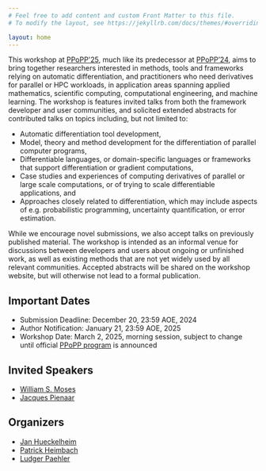 ```yaml
---
# Feel free to add content and custom Front Matter to this file.
# To modify the layout, see https://jekyllrb.com/docs/themes/#overriding-theme-defaults

layout: home
---
```


This workshop at [PPoPP'25](https://ppopp25.sigplan.org), much like its predecessor at [PPoPP’24](https://ppopp24.sigplan.org/track/PPoPP-2024-workshops-and-tutorials#program), aims to bring together researchers interested in methods, tools and frameworks relying on automatic differentiation, and practitioners who need derivatives for parallel or HPC workloads, in application areas spanning applied mathematics, scientific computing, computational engineering, and machine learning. The workshop is features invited talks from both the framework developer and user communities, and solicited extended abstracts for contributed talks on topics including, but not limited to:

* Automatic differentiation tool development,
* Model, theory and method development for the differentiation of parallel computer programs,
* Differentiable languages, or domain-specific languages or frameworks that support differentiation or gradient computations,
* Case studies and experiences of computing derivatives of parallel or large scale computations, or of trying to scale differentiable applications, and
* Approaches closely related to differentiation, which may include aspects of e.g. probabilistic programming, uncertainty quantification, or error estimation.

While we encourage novel submissions, we also accept talks on previously published material. The workshop is intended as an informal venue for discussions between developers and users about ongoing or unfinished work, as well as existing methods that are not yet widely used by all relevant communities. Accepted abstracts will be shared on the workshop website, but will otherwise not lead to a formal publication.

## Important Dates

* Submission Deadline: December 20, 23:59 AOE, 2024
* Author Notification: January 21, 23:59 AOE, 2025
* Workshop Date: March 2, 2025, morning session, subject to change until official [PPoPP program](https://ppopp25.sigplan.org/track/PPoPP-2025-workshops-and-tutorials) is announced

## Invited Speakers

* [William S. Moses](https://wsmoses.com/academic/)
* [Jacques Pienaar](https://research.google/people/jacquespienaar/?&type=google)

## Organizers

* [Jan Hueckelheim](https://www.anl.gov/profile/jan-huckelheim)
* [Patrick Heimbach](https://www.jsg.utexas.edu/researcher/patrick_heimbach/)
* [Ludger Paehler](https://ludger.fyi)

